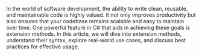 In the world of software development, the ability to write clean, reusable, and maintainable code is highly valued. It not only improves productivity but also ensures that your codebase remains scalable and easy to maintain over time. One powerful feature in C# that aids in achieving these goals is extension methods. In this article, we will dive into extension methods, understand their syntax, explore real-world use cases, and discuss best practices for effective usage.
